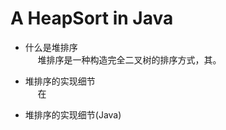 # A HeapSort in Java

+ 什么是堆排序  
&nbsp;&nbsp;&nbsp;&nbsp; 堆排序是一种构造完全二叉树的排序方式，其。  

+ 堆排序的实现细节  
&nbsp;&nbsp;&nbsp;&nbsp; 在


+ 堆排序的实现细节(Java)  